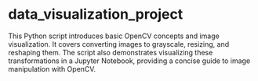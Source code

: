 # data_visualization_project
This Python script introduces basic OpenCV concepts and image visualization. It covers converting images to grayscale, resizing, and reshaping them. The script also demonstrates visualizing these transformations in a Jupyter Notebook, providing a concise guide to image manipulation with OpenCV.
